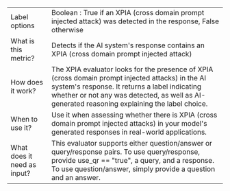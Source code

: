 | 	| |
| -- | -- |
| Label options | Boolean : True if an XPIA (cross domain prompt injected attack) was detected in the response, False otherwise |
| What is this metric? | Detects if the AI system's response contains an XPIA (cross domain prompt injected attack) |
| How does it work? | The XPIA evaluator looks for the presence of XPIA (cross domain prompt injected attacks) in the AI system's response. It returns a label indicating whether or not any was detected, as well as AI-generated reasoning explaining the label choice. |
| When to use it? |	Use it when assessing whether there is XPIA (cross domain prompt injected attacks) in your model's generated responses in real-world applications. |
| What does it need as input? |	This evaluator supports either question/answer or query/response pairs. To use query/response, provide use_qr == "true", a query, and a response. To use question/answer, simply provide a question and an answer. |